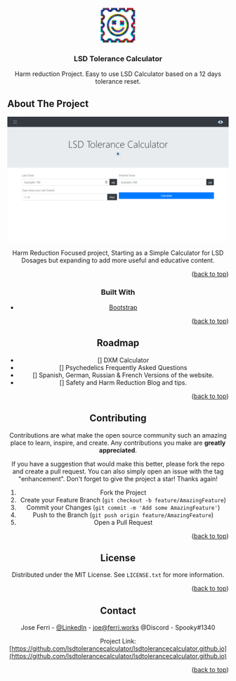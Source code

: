 


<!-- PROJECT LOGO -->
<br />
<div align="center">
  <a href="https://lsdtolerancecalculator.github.io">
    <img src="images/logo.png" alt="Logo" width="80" height="80">
  </a>

<h3 align="center">LSD Tolerance Calculator</h3>

  <p align="center">
    Harm reduction Project. Easy to use LSD Calculator based on a 12 days tolerance reset.
    <br />
  </p>
</div>





<!-- ABOUT THE PROJECT -->
## About The Project

<div align="center">
  <a href="https://lsdtolerancecalculator.github.io">
    <img src="images/screenshot.PNG" alt="Screenshot">
  </a>
  
  Harm Reduction Focused project, Starting as a Simple Calculator for LSD Dosages but expanding to add more useful and educative content.



<p align="right">(<a href="#top">back to top</a>)</p>



### Built With

* [Bootstrap](https://getbootstrap.com)


<p align="right">(<a href="#top">back to top</a>)</p>



<!-- GETTING STARTED -->



<!-- ROADMAP -->
## Roadmap

- [] DXM Calculator
- [] Psychedelics Frequently Asked Questions
- [] Spanish, German, Russian & French Versions of the website.
- [] Safety and Harm Reduction Blog and tips.


<p align="right">(<a href="#top">back to top</a>)</p>



<!-- CONTRIBUTING -->
## Contributing

Contributions are what make the open source community such an amazing place to learn, inspire, and create. Any contributions you make are **greatly appreciated**.

If you have a suggestion that would make this better, please fork the repo and create a pull request. You can also simply open an issue with the tag "enhancement".
Don't forget to give the project a star! Thanks again!

1. Fork the Project
2. Create your Feature Branch (`git checkout -b feature/AmazingFeature`)
3. Commit your Changes (`git commit -m 'Add some AmazingFeature'`)
4. Push to the Branch (`git push origin feature/AmazingFeature`)
5. Open a Pull Request

<p align="right">(<a href="#top">back to top</a>)</p>



<!-- LICENSE -->
## License

Distributed under the MIT License. See `LICENSE.txt` for more information.

<p align="right">(<a href="#top">back to top</a>)</p>



<!-- CONTACT -->
## Contact

Jose Ferri - [@LinkedIn](https://www.linkedin.com/in/jose-ferri/) - joe@ferri.works
             @Discord - Spooky#1340


Project Link: [https://github.com/lsdtolerancecalculator/lsdtolerancecalculator.github.io](https://github.com/lsdtolerancecalculator/lsdtolerancecalculator.github.io)

<p align="right">(<a href="#top">back to top</a>)</p>



